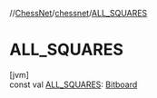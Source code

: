 //[ChessNet](../../index.md)/[chessnet](index.md)/[ALL_SQUARES](-a-l-l_-s-q-u-a-r-e-s.md)

# ALL_SQUARES

[jvm]\
const val [ALL_SQUARES](-a-l-l_-s-q-u-a-r-e-s.md): [Bitboard](index.md#610777926%2FClasslikes%2F-1216412040)
